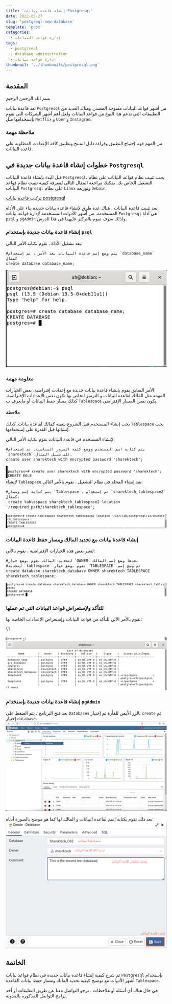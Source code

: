 ```yaml
---
title: 'إنشاء قاعدة بيانات Postgresql'
date: 2022-05-27
slug: 'postgreql-new-database'
template: 'post'
categories:
  - إدارة قواعد البيانات
tags:
  - postgrseql
  - database administration
  - إدارة قواعد بيانات 
thumbnail: '../thumbnails/postgresql.png'
---
```


## المقدمة 
بسم الله الرحمن الرحيم

تعد قاعدة بيانات `Postgresql` من أشهر قواعد البيانات مفتوحة المصدر. 
وهناك العديد من التطبيقات التي تدعم هذا النوع من قواعد البيانات ولعل أهم أشهر الشركات التي تقوم بإستخدامها مثل `Netflix` و `Uber` و `Instagram`.


### ملاحظة مهمة
من المهم فهم إحتياج التطبيق وقراءة دليل المنتج وتطبيق كافة الإعدادت المطلوبة على قاعدة البيانات.

##  خطوات إنشاء قاعدة بيانات جديدة في `Postgresql`
قبل البدء بإنشاء قاعدة البيانات `Postgresql`، يجب تثبيت نظام قواعد البيانات على نظام التشغيل الخاص بك. يمكنك مراجعة المقال التالي لمعرفة كيفية تثبيت نظام قواعد البيانات `Postgresql` على نظام `Linux` وتوزيعة `Debain`.

[تركيب قاعدة بيانات postgresql](https://sharektech.com/postgreql-installation/)

 بعد تثبيت قاعدة البيانات ، هناك عدة طرق لإنشاء قاعدة بيانات جديدة بناء على الأداة المستخدمة. من أشهر الأدوات المستخدمة لإدارة قواعد بيانات `Postgresql` هي أداة `psql` و `pgAdmin` ولذلك سوف نقوم بالتركيز عليهما في هذا الدرس.

 ###  إنشاء قاعدة بيانات جديدة بإستخدام `psql`
بعد تشغيل الأداة ، نقوم بكتابة الأمر التالي:

```
#يتم وضع إسم قاعدة البيانات بعد الأمر ، تم إستخدام `database_name` كمثال
create database database_name;
```
![أمر create database](../images/postgres-new-database/create-database.png "أمر create database")
### معلومة مهمة
الأمر السابق يقوم بإنشاء قاعدة بيانات جديدة مع إعدادت إفتراضية. بعض الخيارات المهمة مثل المالك 
 لقاعدة البيانات و الترميز الخاص بها تكون نفس الإعدادات الإفتراضية. كذلك مسار حفظ البيانات أو مايعرف ب `Tablespace` يكون نفس المسار الإفتراضي.

#### ملاحظة
يجب إنشاء المستخدم قبل الشروع بتعينه كمالك لقاعدة بيانات. كذلك `Tablespace` يجب إنشائها قبل القدرة على إستخدامها.

لإنشاء المستخدم في قاعدة البيانات نقوم بكتابة الأمر التالي:
```
#يتم كتابة اسم المستخدم ووضع كلمة المرور المناسبة. تم إستخدام  `sharektech` على سبيل المثال.
create user sharektech with encrypted password 'sharektech';
```
![أمر create user](../images/postgres-new-database/create-user.png "أمر create user")
لإنشاء `Tablespace` بعد إنشاء المجلد في نظام التشغيل ، نقوم بالأمر التالي:
```
#يتم كتابة إسم ومسار `Tablespace`. تم إستخدام `sharektech_tablespace2` كمثال.
 create tablespace sharektech_tablespace2 location '/required_path/sharektech_tablespace';
```
![أمر create tablespace](../images/postgres-new-database/create-tablespace.png "أمر create tablespace")
### إنشاء قاعدة بيانات مع تحديد المالك ومسار حفظ قاعدة البيانات 
لتغير بعض هذه الخيارات الإفتراضية ، نقوم بالآتي:
```
#لتحديد المالك نقوم بوضع خيار `OWNER` بعدها وضع إسم المالك
#لتحديد `tablespace` نقوم بوضع خيار `TABLESPACE` ثم وضع إسم
create database sharektech_database OWNER sharektech TABLESPACE sharektech_tablespace;
```
![أمر create database owner](../images/postgres-new-database/create-db-owner-tablepsace.png "أمر create database owner")

### للتأكد ولإستعراض قواعد البيانات التي تم عملها
نقوم بالأمر الآتي للتأكد من قواعد البيانات وإستعراض الإعدادات الخاصة بها:
```
\l
```
![أمر list database](../images/postgres-new-database/list-command.png "أمر list database")
![أمر list database](../images/postgres-new-database/list-database.png "أمر list database")

###  إنشاء قاعدة بيانات جديدة بإستخدام `pgAdmin`
بعد فتح البرنامج ، يتم الضغط على `Databases` بالزر الأيمن للفأرة ثم إختيار `create` ثم إختيار `database`.
![أمر create database pgadmin](../images/postgres-new-database/pgadmin-create-database.png "أمر create database pgadmin")

بعد ذلك نقوم بكتابة إسم لقاعدة البيانات و المالك لها كما هو موضح بالصورة أدناه:
![أمر create database pgadmin2](../images/postgres-new-database/pgadmin-create-database2.png "أمر create database pgadmin2")
## الخاتمة
تم شرح كيفية إنشاء قاعدة بيانات جديدة في نظام قواعد بيانات `Postgresql` 
بإستخدام أشهر الأدوات
مع توضيح كيفية تحديد المالك ومسار حفظ بيانات القاعدة `Tablespace`. 

في حال هناك أي أسئلة أو ملاحظات ، نرجو 
التواصل معنا عن طريق التعليقات أو أحد برامج التواصل المذكورة بالمدونة. 


<Author slug="aalmulla" />
